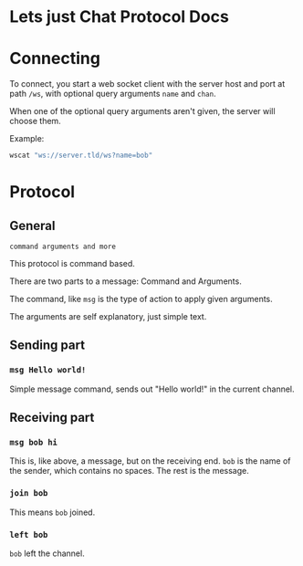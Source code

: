 # Lets just Chat Protocol Docs

# Connecting

To connect, you start a web socket client with the server host and port at path `/ws`, with optional query arguments `name` and `chan`.

When one of the optional query arguments aren't given, the server will choose them.

Example:

``` bash
wscat "ws://server.tld/ws?name=bob"
```

# Protocol
## General

`command arguments and more`

This protocol is command based.

There are two parts to a message: Command and Arguments.

The command, like `msg` is the type of action to apply given arguments.

The arguments are self explanatory, just simple text.

## Sending part

### `msg Hello world!`

Simple message command, sends out "Hello world!" in the current channel.

## Receiving part

### `msg bob hi`

This is, like above, a message, but on the receiving end. `bob` is the name of the sender, which contains no spaces. The rest is the message.

### `join bob`

This means `bob` joined.

### `left bob`

`bob` left the channel.

